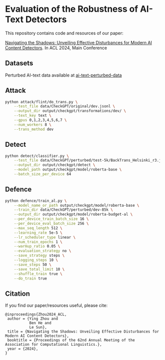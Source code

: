 # Evaluation of the Robustness of AI-Text Detectors

This repository contains code and resources of our paper:

[Navigating the Shadows: Unveiling Effective Disturbances for Modern AI Content Detectors](https://arxiv.org/abs/2406.08922). In ACL 2024, Main Conference

## Datasets

Perturbed AI-text data available at [ai-text-perturbed-data](https://drive.google.com/file/d/1pVzdod5s-i_ylVoKgCbs1PKPhSJOgF-P/view?usp=sharing)

## Attack
```bash
python attack/flint/do_trans.py \
    --test_file data/CheckGPT/original/dev.jsonl \
    --output_dir output/checkgpt/transformations/dev/ \
    --text_key text \
    --gpus 0,1,2,3,4,5,6,7 \
    --num_workers 8 \
    --trans_method dev
```

## Detect
```bash
python detect/classifier.py \
    --test_file data/CheckGPT/perturbed/test-5k/BackTrans_Helsinki_r3.jsonl \
    --output_dir output/checkgpt/detect \
    --model_path output/checkgpt/model/roberta-base \
    --batch_size_per_device 64
```

## Defence
```bash
python defence/train_al.py \
    --model_name_or_path output/checkgpt/model/roberta-base \
    --train_dir data/CheckGPT/perturbed/dev-85k \
    --output_dir output/checkgpt/model/roberta-budget-al \
    --per_device_train_batch_size 16 \
    --per_device_eval_batch_size 256 \
    --max_seq_length 512 \
    --learning_rate 5e-5 \
    --lr_scheduler_type linear \
    --num_train_epochs 1 \
    --warmup_ratio 0.05 \
    --evaluation_strategy no \
    --save_strategy steps \
    --logging_steps 10 \
    --save_steps 50 \
    --save_total_limit 10 \
    --shuffle_train true \
    --do_train true
```

## Citation
If you find our paper/resources useful, please cite:
```
@inproceedings{Zhou2024_ACL,
 author = {Ying Zhou and
           Ben He and
           Le Sun},
 title = {Navigating the Shadows: Unveiling Effective Disturbances for Modern AI Content Detectors},
 booktitle = {Proceedings of the 62nd Annual Meeting of the Association for Computational Linguistics.},
 year = {2024},
}
```
